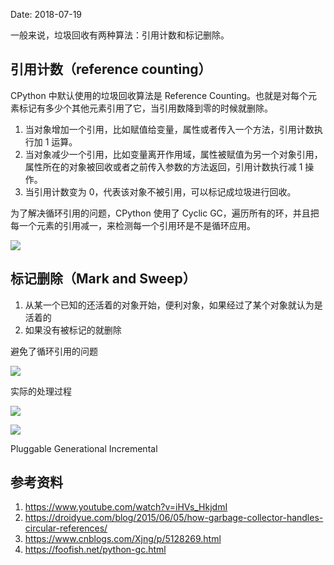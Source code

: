 Date: 2018-07-19

一般来说，垃圾回收有两种算法：引用计数和标记删除。

## 引用计数（reference counting）

CPython 中默认使用的垃圾回收算法是 Reference Counting。也就是对每个元素标记有多少个其他元素引用了它，当引用数降到零的时候就删除。

1. 当对象增加一个引用，比如赋值给变量，属性或者传入一个方法，引用计数执行加 1 运算。
2. 当对象减少一个引用，比如变量离开作用域，属性被赋值为另一个对象引用，属性所在的对象被回收或者之前传入参数的方法返回，引用计数执行减 1 操作。
3. 当引用计数变为 0，代表该对象不被引用，可以标记成垃圾进行回收。

为了解决循环引用的问题，CPython 使用了 Cyclic GC，遍历所有的环，并且把每一个元素的引用减一，来检测每一个引用环是不是循环应用。

![](https://tva1.sinaimg.cn/large/006tKfTcly1ftg5mu2087j30we0i6gv5.jpg)

## 标记删除（Mark and Sweep）

1. 从某一个已知的还活着的对象开始，便利对象，如果经过了某个对象就认为是活着的
2. 如果没有被标记的就删除

避免了循环引用的问题

![](https://tva1.sinaimg.cn/large/006tKfTcly1ftf9x2kejlj30wo0ic11s.jpg)

实际的处理过程

![](https://tva1.sinaimg.cn/large/006tKfTcly1ftfa55k2e7j30wi0ick3k.jpg)

![](https://tva1.sinaimg.cn/large/006tKfTcly1ftfa6amfmmj30wc0iedr8.jpg)

Pluggable
Generational
Incremental

## 参考资料

1. https://www.youtube.com/watch?v=iHVs_HkjdmI
2. https://droidyue.com/blog/2015/06/05/how-garbage-collector-handles-circular-references/
3. https://www.cnblogs.com/Xjng/p/5128269.html
4. https://foofish.net/python-gc.html